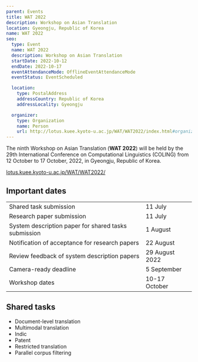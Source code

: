 ```yaml
---
parent: Events
title: WAT 2022
description: Workshop on Asian Translation
location: Gyeongju, Republic of Korea
name: WAT 2022
seo:
  type: Event
  name: WAT 2022
  description: Workshop on Asian Translation
  startDate: 2022-10-12
  endDate: 2022-10-17
  eventAttendanceMode: OfflineEventAttendanceMode
  eventStatus: EventScheduled

  location:
    type: PostalAddress
    addressCountry: Republic of Korea
    addressLocality: Gyeongju

  organizer:
    type: Organization
    name: Person
    url: http://lotus.kuee.kyoto-u.ac.jp/WAT/WAT2022/index.html#organizers.html
---
```


The ninth Workshop on Asian Translation (**WAT 2022**) will be held by the 29th International Conference on Computational Linguistics (COLING) from 12 October to 17 October, 2022, in Gyeongju, Republic of Korea.

[lotus.kuee.kyoto-u.ac.jp/WAT/WAT2022/](http://lotus.kuee.kyoto-u.ac.jp/WAT/WAT2022/)

## Important dates

|     |     |
| --- | --- |
| Shared task submission | 11 July |
| Research paper submission | 11 July |
| System description paper for shared tasks submission | 1 August |
| Notification of acceptance for research papers | 22 August |
| Review feedback of system description papers | 29 August 2022	|
| Camera-ready deadline | 5 September |
| Workshop dates | 10-17 October |

## Shared tasks

- Document-level translation
- Multimodal translation
- Indic
- Patent
- Restricted translation
- Parallel corpus filtering
